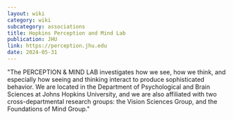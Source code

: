 ```yaml
---
layout: wiki
category: wiki
subcategory: associations
title: Hopkins Perception and Mind Lab
publication: JHU
link: https://perception.jhu.edu
date: 2024-05-31
---
```


"The PERCEPTION & MIND LAB investigates how we see, how we think, and especially how seeing and thinking interact to produce sophisticated behavior. We are located in the Department of Psychological and Brain Sciences at Johns Hopkins University, and we are also affiliated with two cross-departmental research groups: the Vision Sciences Group, and the Foundations of Mind Group."
